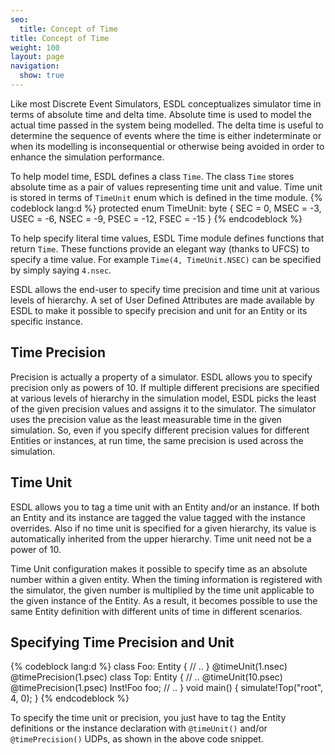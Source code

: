 ```yaml
---
seo:
  title: Concept of Time
title: Concept of Time
weight: 100
layout: page
navigation:
  show: true
---
```


Like most Discrete Event Simulators, ESDL conceptualizes simulator time in terms of absolute time and delta time. Absolute time is used to model the actual time passed in the system being modelled. The delta time is useful to determine the sequence of events where the time is either indeterminate or when its modelling is inconsequential or otherwise being avoided in order to enhance the simulation performance.

To help model time, ESDL defines a class `Time`. The class `Time` stores absolute time as a pair of values representing time unit and value. Time unit is stored in terms of `TimeUnit` enum which is defined in the time module.
{% codeblock lang:d %}
protected enum TimeUnit: byte
  {   SEC  = 0,
      MSEC = -3,
      USEC = -6,
      NSEC = -9,
      PSEC = -12,
      FSEC = -15
      }
{% endcodeblock %}

To help specify literal time values, ESDL Time module defines functions that return `Time`. These functions provide an elegant way (thanks to UFCS) to specify a time value. For example `Time(4, TimeUnit.NSEC)` can be specified by simply saying `4.nsec`.

ESDL allows the end-user to specify time precision and time unit at various levels of hierarchy. A set of User Defined Attributes are made available by ESDL to make it possible to specify precision and unit for an Entity or its specific instance.

## Time Precision

Precision is actually a property of a simulator. ESDL allows you to specify precision only as powers of 10. If multiple different precisions are specified at various levels of hierarchy in the simulation model, ESDL picks the least of the given precision values and assigns it to the simulator. The simulator uses the precision value as the least measurable time in the given simulation. So, even if you specify different precision values for different Entities or instances, at run time, the same precision is used across the simulation.

## Time Unit

ESDL allows you to tag a time unit with an Entity and/or an instance. If both an Entity and its instance are tagged the value tagged with the instance overrides. Also if no time unit is specified for a given hierarchy, its value is automatically inherited from the upper hierarchy. Time unit need not be a power of 10.

Time Unit configuration makes it possible to specify time as an absolute number within a given entity. When the timing information is registered with the simulator, the given number is multiplied by the time unit applicable to the given instance of the Entity. As a result, it becomes possible to use the same Entity definition with different units of time in different scenarios.

## Specifying Time Precision and Unit
{% codeblock lang:d %}
class Foo: Entity {
  // ..
}
@timeUnit(1.nsec)
@timePrecision(1.psec)
class Top: Entity {
  // ..
  @timeUnit(10.psec)
  @timePrecision(1.psec)
  Inst!Foo foo;
  // ..
}
void main() {
  simulate!Top("root", 4, 0);
}
{% endcodeblock %}

To specify the time unit or precision, you just have to tag the Entity definitions or the instance declaration with `@timeUnit()` and/or `@timePrecision()` UDPs, as shown in the above code snippet.

